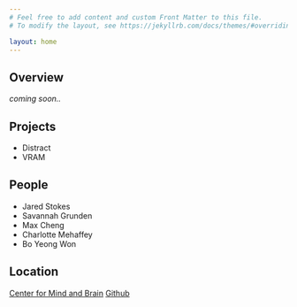 ```yaml
---
# Feel free to add content and custom Front Matter to this file.
# To modify the layout, see https://jekyllrb.com/docs/themes/#overriding-theme-defaults

layout: home
---
```

## Overview
_coming soon.._

## Projects
* Distract
* VRAM

## People
* Jared Stokes
* Savannah Grunden
* Max Cheng
* Charlotte Mehaffey
* Bo Yeong Won

## Location
[Center for Mind and Brain](https://mindbrain.ucdavis.edu/)
[Github](https://github.com/vr-davis-group/)

